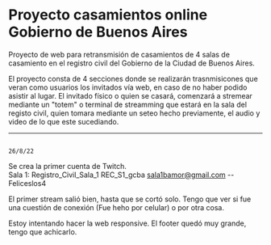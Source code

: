 # Proyecto casamientos online Gobierno de Buenos Aires

Proyecto de web para retransmisión de casamientos de 4 salas de casamiento en el registro civil del Gobierno de la Ciudad de Buenos Aires.

El proyecto consta de 4 secciones donde se realizarán trasnmisicones que veran como usuarios los invitados vía web, en caso de no haber podido asistir al lugar. El invitado físico o quien se casará, comenzará a stremear mediante un "totem" o terminal de streamming que estará en la sala del registo civil, quien tomara mediante un seteo hecho previamente, el audio y video de lo que este sucediando.
_______________________________________________________________________________________________________________________________________________________________________
                                                                     26/8/22
Se crea la primer cuenta de Twitch.                                                                     
Sala 1: Registro_Civil_Sala_1
REC_S1_gcba 
sala1bamor@gmail.com -- Feliceslos4

El primer stream salió bien, hasta que se cortó solo. Tengo que ver si fue una cuestión de conexión (Fue heho por celular) o por otra cosa. 

Estoy intentando hacer la web responsive.
El footer quedó muy grande, tengo que achicarlo. 